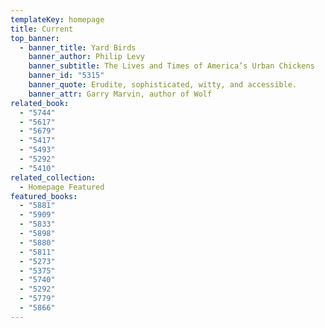 ```yaml
---
templateKey: homepage
title: Current
top_banner:
  - banner_title: Yard Birds
    banner_author: Philip Levy
    banner_subtitle: The Lives and Times of America’s Urban Chickens
    banner_id: "5315"
    banner_quote: Erudite, sophisticated, witty, and accessible.
    banner_attr: Garry Marvin, author of Wolf
related_book:
  - "5744"
  - "5617"
  - "5679"
  - "5417"
  - "5493"
  - "5292"
  - "5410"
related_collection:
  - Homepage Featured
featured_books:
  - "5881"
  - "5909"
  - "5833"
  - "5898"
  - "5880"
  - "5811"
  - "5273"
  - "5375"
  - "5740"
  - "5292"
  - "5779"
  - "5866"
---
```


